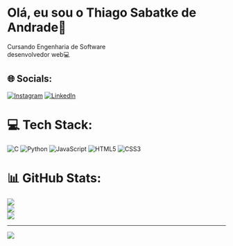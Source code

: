 # Olá, eu sou o Thiago Sabatke de Andrade👋
Cursando Engenharia de Software <br>desenvolvedor web💻


## 🌐 Socials:
[![Instagram](https://img.shields.io/badge/Instagram-%23E4405F.svg?logo=Instagram&logoColor=white)](https://instagram.com/Thiago.sabxtke) [![LinkedIn](https://img.shields.io/badge/LinkedIn-%230077B5.svg?logo=linkedin&logoColor=white)](https://www.linkedin.com/in/thiago-sabatke-672827270/) 

# 💻 Tech Stack:
![C](https://img.shields.io/badge/c-%2300599C.svg?style=flat&logo=c&logoColor=white) ![Python](https://img.shields.io/badge/python-3670A0?style=flat&logo=python&logoColor=ffdd54) ![JavaScript](https://img.shields.io/badge/javascript-%23323330.svg?style=flat&logo=javascript&logoColor=%23F7DF1E) ![HTML5](https://img.shields.io/badge/html5-%23E34F26.svg?style=flat&logo=html5&logoColor=white) ![CSS3](https://img.shields.io/badge/css3-%231572B6.svg?style=flat&logo=css3&logoColor=white)
# 📊 GitHub Stats:
![](https://github-readme-stats.vercel.app/api?username=thiagosabatke&theme=dracula&hide_border=true&include_all_commits=false&count_private=false)<br/>
![](https://github-readme-streak-stats.herokuapp.com/?user=thiagosabatke&theme=dracula&hide_border=true)<br/>
![](https://github-readme-stats.vercel.app/api/top-langs/?username=thiagosabatke&theme=dracula&hide_border=true&include_all_commits=false&count_private=false&layout=compact)

---
[![](https://visitcount.itsvg.in/api?id=thiagosabatke&icon=1&color=0)](https://visitcount.itsvg.in)

<!-- Proudly created with GPRM ( https://gprm.itsvg.in ) -->
